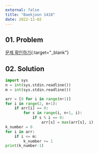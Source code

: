 ```yaml
---
external: false
title: "Baekjoon 1418"
date: 2022-12-02
---
```


## 01. Problem

[문제 확인하기](https://www.acmicpc.net/problem/1418){:target="_blank"}

## 02. Solution

```Python
import sys
n = int(sys.stdin.readline())
m = int(sys.stdin.readline())

arr = [0 for i in range(n+1)]
for i in range(2, n+1):
    if arr[i] == 0:
        for s in range(i, n+1, i):
            if s % i == 0:
                arr[s] = max(arr[s], i)
k_number = 0
for i in arr:
    if i <= m:
        k_number += 1
print(k_number-1)
```
